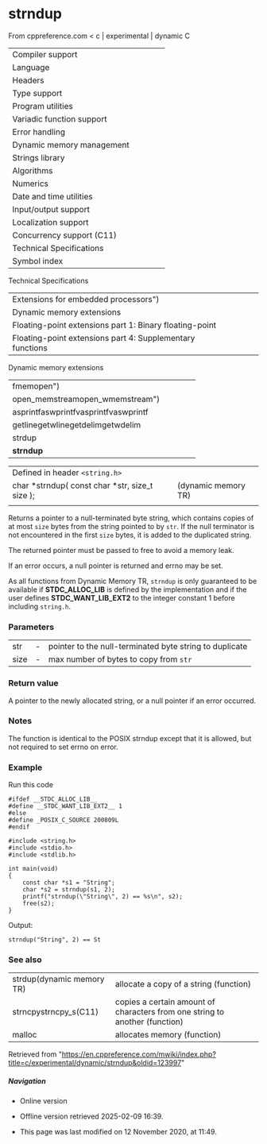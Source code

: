 # strndup

From cppreference.com
< c‎ | experimental‎ | dynamic
 C

|  |  |  |  |  |
| --- | --- | --- | --- | --- |
| Compiler support | | | | |
| Language | | | | |
| Headers | | | | |
| Type support | | | | |
| Program utilities | | | | |
| Variadic function support | | | | |
| Error handling | | | | |
| Dynamic memory management | | | | |
| Strings library | | | | |
| Algorithms | | | | |
| Numerics | | | | |
| Date and time utilities | | | | |
| Input/output support | | | | |
| Localization support | | | | |
| Concurrency support (C11) | | | | |
| Technical Specifications | | | | |
| Symbol index | | | | |

 Technical Specifications

|  |  |  |  |  |
| --- | --- | --- | --- | --- |
| Extensions for embedded processors") | | | | |
| Dynamic memory extensions | | | | |
| Floating-point extensions part 1: Binary floating-point | | | | |
| Floating-point extensions part 4: Supplementary functions | | | | |

 Dynamic memory extensions

|  |  |  |  |  |
| --- | --- | --- | --- | --- |
| fmemopen") | | | | |
| open_memstreamopen_wmemstream") | | | | |
| asprintfaswprintfvasprintfvaswprintf | | | | |
| getlinegetwlinegetdelimgetwdelim | | | | |
| strdup | | | | |
| ****strndup**** | | | | |

|  |  |  |
| --- | --- | --- |
| Defined in header `<string.h>` |  |  |
| char \*strndup( const char \*str, size_t size ); |  | (dynamic memory TR) |
|  |  |  |

Returns a pointer to a null-terminated byte string, which contains copies of at most `size` bytes from the string pointed to by `str`. If the null terminator is not encountered in the first `size` bytes, it is added to the duplicated string.

The returned pointer must be passed to free to avoid a memory leak.

If an error occurs, a null pointer is returned and errno may be set.

As all functions from Dynamic Memory TR, `strndup` is only guaranteed to be available if __STDC_ALLOC_LIB__ is defined by the implementation and if the user defines __STDC_WANT_LIB_EXT2__ to the integer constant 1 before including `string.h`.

### Parameters

|  |  |  |
| --- | --- | --- |
| str | - | pointer to the null-terminated byte string to duplicate |
| size | - | max number of bytes to copy from `str` |

### Return value

A pointer to the newly allocated string, or a null pointer if an error occurred.

### Notes

The function is identical to the POSIX strndup except that it is allowed, but not required to set errno on error.

### Example

Run this code

```
#ifdef __STDC_ALLOC_LIB__
#define __STDC_WANT_LIB_EXT2__ 1
#else
#define _POSIX_C_SOURCE 200809L
#endif
 
#include <string.h>
#include <stdio.h>
#include <stdlib.h>
 
int main(void)
{
    const char *s1 = "String";
    char *s2 = strndup(s1, 2);
    printf("strndup(\"String\", 2) == %s\n", s2);
    free(s2);
}

```

Output:

```
strndup("String", 2) == St

```

### See also

|  |  |
| --- | --- |
| strdup(dynamic memory TR) | allocate a copy of a string   (function) |
| strncpystrncpy_s(C11) | copies a certain amount of characters from one string to another   (function) |
| malloc | allocates memory   (function) |

Retrieved from "<https://en.cppreference.com/mwiki/index.php?title=c/experimental/dynamic/strndup&oldid=123997>"

##### Navigation

- Online version
- Offline version retrieved 2025-02-09 16:39.

- This page was last modified on 12 November 2020, at 11:49.